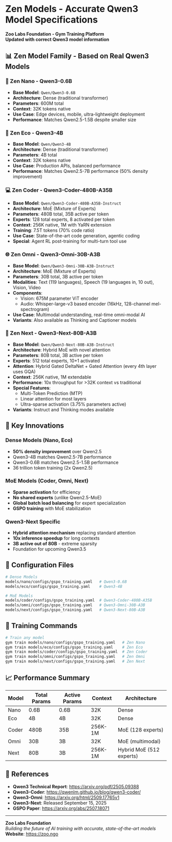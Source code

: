 # Zen Models - Accurate Qwen3 Model Specifications
**Zoo Labs Foundation - Gym Training Platform**  
**Updated with correct Qwen3 model information**

## 📊 Zen Model Family - Based on Real Qwen3 Models

### 🔬 Zen Nano - Qwen3-0.6B
- **Base Model**: `Qwen/Qwen3-0.6B`
- **Architecture**: Dense (traditional transformer)
- **Parameters**: 600M total
- **Context**: 32K tokens native
- **Use Case**: Edge devices, mobile, ultra-lightweight deployment
- **Performance**: Matches Qwen2.5-1.5B despite smaller size

### 🌿 Zen Eco - Qwen3-4B  
- **Base Model**: `Qwen/Qwen3-4B`
- **Architecture**: Dense (traditional transformer)
- **Parameters**: 4B total
- **Context**: 32K tokens native
- **Use Case**: Production APIs, balanced performance
- **Performance**: Matches Qwen2.5-7B performance (50% density improvement)

### 💻 Zen Coder - Qwen3-Coder-480B-A35B
- **Base Model**: `Qwen/Qwen3-Coder-480B-A35B-Instruct`
- **Architecture**: MoE (Mixture of Experts)
- **Parameters**: 480B total, 35B active per token
- **Experts**: 128 total experts, 8 activated per token
- **Context**: 256K native, 1M with YaRN extension
- **Training**: 7.5T tokens (70% code ratio)
- **Use Case**: State-of-the-art code generation, agentic coding
- **Special**: Agent RL post-training for multi-turn tool use

### 🌐 Zen Omni - Qwen3-Omni-30B-A3B
- **Base Model**: `Qwen/Qwen3-Omni-30B-A3B-Instruct`
- **Architecture**: MoE (Mixture of Experts)  
- **Parameters**: 30B total, 3B active per token
- **Modalities**: Text (119 languages), Speech (19 languages in, 10 out), Vision, Video
- **Components**:
  - Vision: 675M parameter ViT encoder
  - Audio: Whisper-large-v3 based encoder (16kHz, 128-channel mel-spectrogram)
- **Use Case**: Multimodal understanding, real-time omni-modal AI
- **Variants**: Also available as Thinking and Captioner models

### 🚀 Zen Next - Qwen3-Next-80B-A3B
- **Base Model**: `Qwen/Qwen3-Next-80B-A3B-Instruct`
- **Architecture**: Hybrid MoE with novel attention
- **Parameters**: 80B total, 3B active per token
- **Experts**: 512 total experts, 10+1 activated
- **Attention**: Hybrid Gated DeltaNet + Gated Attention (every 4th layer uses GQA)
- **Context**: 256K native, 1M extendable
- **Performance**: 10x throughput for >32K context vs traditional
- **Special Features**:
  - Multi-Token Prediction (MTP)
  - Linear attention for most layers
  - Ultra-sparse activation (3.75% parameters active)
- **Variants**: Instruct and Thinking modes available

## 🎯 Key Innovations

### Dense Models (Nano, Eco)
- **50% density improvement** over Qwen2.5
- Qwen3-4B matches Qwen2.5-7B performance
- Qwen3-0.6B matches Qwen2.5-1.5B performance
- 36 trillion token training (2x Qwen2.5)

### MoE Models (Coder, Omni, Next)
- **Sparse activation** for efficiency
- **No shared experts** (unlike Qwen2.5-MoE)
- **Global batch load balancing** for expert specialization
- **GSPO training** with MoE stabilization

### Qwen3-Next Specific
- **Hybrid attention mechanism** replacing standard attention
- **10x inference speedup** for long contexts
- **3B active out of 80B** - extreme sparsity
- Foundation for upcoming Qwen3.5

## 📁 Configuration Files

```bash
# Dense Models
models/nano/configs/gspo_training.yaml   # Qwen3-0.6B
models/eco/configs/gspo_training.yaml    # Qwen3-4B

# MoE Models  
models/coder/configs/gspo_training.yaml  # Qwen3-Coder-480B-A35B
models/omni/configs/gspo_training.yaml   # Qwen3-Omni-30B-A3B
models/next/configs/gspo_training.yaml   # Qwen3-Next-80B-A3B
```

## 🚀 Training Commands

```bash
# Train any model
gym train models/nano/configs/gspo_training.yaml   # Zen Nano
gym train models/eco/configs/gspo_training.yaml    # Zen Eco
gym train models/coder/configs/gspo_training.yaml  # Zen Coder
gym train models/omni/configs/gspo_training.yaml   # Zen Omni
gym train models/next/configs/gspo_training.yaml   # Zen Next
```

## 📈 Performance Summary

| Model | Total Params | Active Params | Context | Architecture |
|-------|-------------|---------------|---------|--------------|
| Nano | 0.6B | 0.6B | 32K | Dense |
| Eco | 4B | 4B | 32K | Dense |
| Coder | 480B | 35B | 256K-1M | MoE (128 experts) |
| Omni | 30B | 3B | 32K | MoE (multimodal) |
| Next | 80B | 3B | 256K-1M | Hybrid MoE (512 experts) |

## 🔗 References

- **Qwen3 Technical Report**: https://arxiv.org/pdf/2505.09388
- **Qwen3-Coder**: https://qwenlm.github.io/blog/qwen3-coder/
- **Qwen3-Omni**: https://arxiv.org/html/2509.17765v1
- **Qwen3-Next**: Released September 15, 2025
- **GSPO Paper**: https://arxiv.org/abs/2507.18071

---

**Zoo Labs Foundation**  
*Building the future of AI training with accurate, state-of-the-art models*  
**Website**: https://zoo.ngo